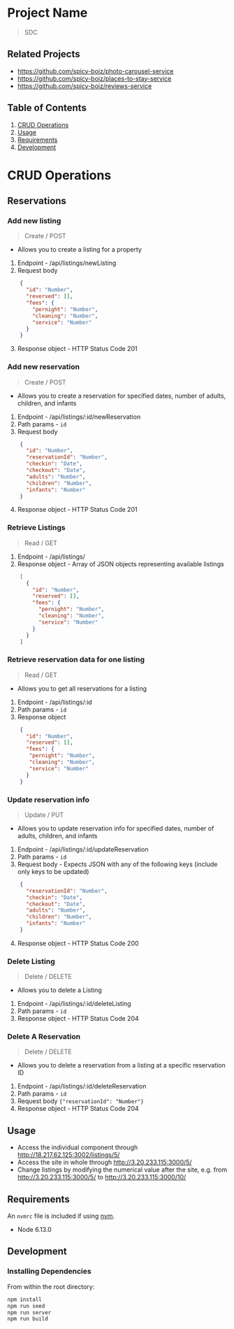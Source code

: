 # Project Name
> SDC
## Related Projects

  - https://github.com/spicy-boiz/photo-carousel-service
  - https://github.com/spicy-boiz/places-to-stay-service
  - https://github.com/spicy-boiz/reviews-service

## Table of Contents

1. [CRUD Operations](#CRUD)
1. [Usage](#Usage)
1. [Requirements](#requirements)
1. [Development](#development)

# CRUD Operations

  ## Reservations

### Add new listing
  > Create / POST
  - Allows you to create a listing for a property
  1. Endpoint
    - /api/listings/newListing
  2. Request body
  ```json
      {
        "id": "Number",
        "reverved": [],
        "fees": {
          "pernight": "Number",
          "cleaning": "Number",
          "service": "Number"
        }
      }
  ```
  3. Response object
    - HTTP Status Code 201

### Add new reservation
  > Create / POST
  - Allows you to create a reservation for specified dates, number of adults, children, and infants
  1. Endpoint
    - /api/listings/:id/newReservation
  2. Path params
    - `id`
  3. Request body
  ```json
      {
        "id": "Number",
        "reservationId": "Number",
        "checkin": "Date",
        "checkout": "Date",
        "adults": "Number",
        "children": "Number",
        "infants": "Number"
      }
  ```
  4. Response object
    - HTTP Status Code 201

### Retrieve Listings
  > Read / GET
  1. Endpoint
    - /api/listings/
  2. Response object - Array of JSON objects representing available listings
  ```json
      [
        {
          "id": "Number",
          "reserved": [],
          "fees": {
            "pernight": "Number",
            "cleaning": "Number",
            "service": "Number"
          }
        }
      ]
  ```

### Retrieve reservation data for one listing
  > Read / GET
  - Allows you to get all reservations for a listing
  1. Endpoint
    - /api/listings/:id
  2. Path params
    - `id`
  3. Response object
  ```json
      {
        "id": "Number",
        "reserved": [],
        "fees": {
         "pernight": "Number",
         "cleaning": "Number",
         "service": "Number"
        }
      }
  ```

### Update reservation info
  > Update / PUT
  - Allows you to update reservation info for specified dates, number of adults, children, and infants
  1. Endpoint
    - /api/listings/:id/updateReservation
  2. Path params
    - `id`
  3. Request body - Expects JSON with any of the following keys (include only keys to be updated)
  ```json
      {
        "reservationId": "Number",
        "checkin": "Date",
        "checkout": "Date",
        "adults": "Number",
        "children": "Number",
        "infants": "Number"
      }
  ```
  4. Response object
    - HTTP Status Code 200

### Delete Listing
  > Delete / DELETE 
  - Allows you to delete a Listing
  1. Endpoint
    - /api/listings/:id/deleteListing
  2. Path params
    - `id`
  3. Response object
    - HTTP Status Code 204

### Delete A Reservation
  > Delete / DELETE 
  - Allows you to delete a reservation from a listing at a specific reservation ID
  1. Endpoint
    - /api/listings/:id/deleteReservation
  2. Path params
    - `id`
  3. Request body
    `{"reservationId": "Number"}`
  4. Response object
    - HTTP Status Code 204

## Usage

- Access the individual component through http://18.217.62.125:3002/listings/5/
- Access the site in whole through http://3.20.233.115:3000/5/
- Change listings by modifying the numerical value after the site, e.g. from http://3.20.233.115:3000/5/ to http://3.20.233.115:3000/10/

## Requirements

An `nvmrc` file is included if using [nvm](https://github.com/creationix/nvm).

- Node 6.13.0

## Development

### Installing Dependencies

From within the root directory:

```sh
npm install
npm run seed
npm run server
npm run build

